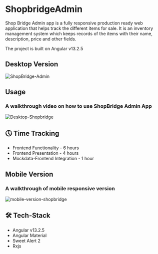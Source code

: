 # ShopbridgeAdmin

Shop Bridge Admin app is a fully responsive production ready web application that helps track the different items for sale. It is an inventory management system which keeps records of the items with their name, description, price and other fields.

The project is built on Angular v13.2.5

## Desktop Version
![ShopBridge-Admin](https://user-images.githubusercontent.com/37466111/156913204-39605dec-564c-447a-92ae-e04fa4fd5204.png)

## Usage
### A walkthrough video on how to use ShopBridge Admin App
![Desktop-Shopbridge](https://user-images.githubusercontent.com/37466111/156914488-cf65277e-c616-46f6-bee4-83f80517e4f6.gif)

## 🕔 Time Tracking
* Frontend Functionality - 6 hours
* Frontend Presentation - 4 hours
* Mockdata-Frontend Integration - 1 hour

## Mobile Version
### A walkthrough of mobile responsive version
![mobile-version-shopbridge](https://user-images.githubusercontent.com/37466111/156914799-2461a261-5ba1-495d-b09e-44c06d4ed725.gif)

## 🛠 Tech-Stack
* Angular v13.2.5
* Angular Material
* Sweet Alert 2
* Rxjs

